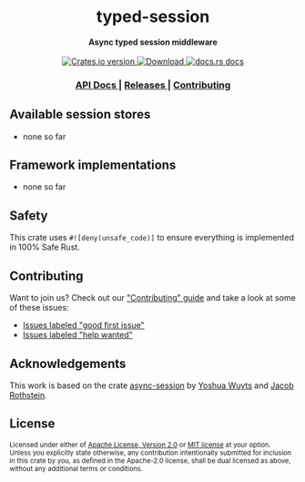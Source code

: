 <h1 align="center">typed-session</h1>
<div align="center">
  <strong>
    Async typed session middleware
  </strong>
</div>

<br />

<div align="center">
  <!-- Crates version -->
  <a href="https://crates.io/crates/typed-session">
    <img src="https://img.shields.io/crates/v/typed-session.svg?style=flat-square"
    alt="Crates.io version" />
  </a>
  <!-- Downloads -->
  <a href="https://crates.io/crates/typed-session">
    <img src="https://img.shields.io/crates/d/typed-session.svg?style=flat-square"
      alt="Download" />
  </a>
  <!-- docs.rs docs -->
  <a href="https://docs.rs/typed-session">
    <img src="https://img.shields.io/badge/docs-latest-blue.svg?style=flat-square"
      alt="docs.rs docs" />
  </a>
</div>

<div align="center">
  <h3>
    <a href="https://docs.rs/typed-session">
      API Docs
    </a>
    <span> | </span>
    <a href="https://github.com/ISibboI/typed-session/releases">
      Releases
    </a>
    <span> | </span>
    <a href="https://github.com/ISibboI/typed-session/blob/main/.github/CONTRIBUTING.md">
      Contributing
    </a>
  </h3>
</div>

## Available session stores

* none so far

## Framework implementations

* none so far

## Safety
This crate uses ``#![deny(unsafe_code)]`` to ensure everything is implemented in 100% Safe Rust.

## Contributing
Want to join us? Check out our ["Contributing" guide][contributing] and take a
look at some of these issues:

- [Issues labeled "good first issue"][good-first-issue]
- [Issues labeled "help wanted"][help-wanted]

[contributing]: https://github.com/http-rs/typed-session/blob/main/.github/CONTRIBUTING.md
[good-first-issue]: https://github.com/http-rs/typed-session/labels/good%20first%20issue
[help-wanted]: https://github.com/http-rs/typed-session/labels/help%20wanted

## Acknowledgements

This work is based on the crate [async-session](https://crates.io/crate/async-session) by 
[Yoshua Wuyts](https://github.com/yoshuawuyts) and
[Jacob Rothstein](https://github.com/jbr).

## License

<sup>
Licensed under either of <a href="LICENSE-APACHE">Apache License, Version
2.0</a> or <a href="LICENSE-MIT">MIT license</a> at your option.
</sup>

<br/>

<sub>
Unless you explicitly state otherwise, any contribution intentionally submitted
for inclusion in this crate by you, as defined in the Apache-2.0 license, shall
be dual licensed as above, without any additional terms or conditions.
</sub>
